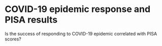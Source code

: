 # COVID-19 epidemic response and PISA results

Is the success of responding to COVID-19 epidemic correlated with PISA scores?


